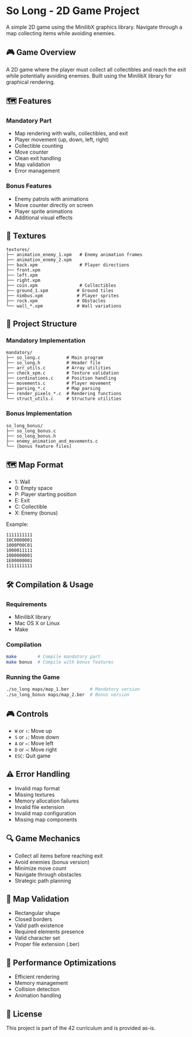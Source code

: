 # So Long - 2D Game Project

A simple 2D game using the MinilibX graphics library. Navigate through a map collecting items while avoiding enemies.

## 🎮 Game Overview

A 2D game where the player must collect all collectibles and reach the exit while potentially avoiding enemies. Built using the MinilibX library for graphical rendering.

## 🗺️ Features

### Mandatory Part
- Map rendering with walls, collectibles, and exit
- Player movement (up, down, left, right)
- Collectible counting
- Move counter
- Clean exit handling
- Map validation
- Error management

### Bonus Features
- Enemy patrols with animations
- Move counter directly on screen
- Player sprite animations
- Additional visual effects

## 🎨 Textures
```
textures/
├── animation_enemy_1.xpm   # Enemy animation frames
├── animation_enemy_2.xpm
├── back.xpm                # Player directions
├── front.xpm
├── left.xpm
├── right.xpm
├── coin.xpm                # Collectibles
├── ground_1.xpm           # Ground tiles
├── nimbus.xpm             # Player sprites
├── rock.xpm               # Obstacles
└── wall_*.xpm             # Wall variations
```

## 📁 Project Structure

### Mandatory Implementation
```
mandatory/
├── so_long.c          # Main program
├── so_long.h          # Header file
├── arr_utils.c        # Array utilities
├── check_xpm.c        # Texture validation
├── cordinations.c     # Position handling
├── movements.c        # Player movement
├── parsing_*.c        # Map parsing
├── render_pixels_*.c  # Rendering functions
└── struct_utils.c     # Structure utilities
```

### Bonus Implementation
```
so_long_bonus/
├── so_long_bonus.c
├── so_long_bonus.h
├── enemy_animation_and_movements.c
└── [bonus feature files]
```

## 🗺️ Map Format
- 1: Wall
- 0: Empty space
- P: Player starting position
- E: Exit
- C: Collectible
- X: Enemy (bonus)

Example:
```
1111111111
10C0000001
1000P00C01
1000011111
1000000001
1E00000001
1111111111
```

## 🛠️ Compilation & Usage

### Requirements
- MinilibX library
- Mac OS X or Linux
- Make

### Compilation
```bash
make        # Compile mandatory part
make bonus  # Compile with bonus features
```

### Running the Game
```bash
./so_long maps/map_1.ber        # Mandatory version
./so_long_bonus maps/map_2.ber  # Bonus version
```

## 🎮 Controls
- `W` or `↑`: Move up
- `S` or `↓`: Move down
- `A` or `←`: Move left
- `D` or `→`: Move right
- `ESC`: Quit game

## ⚠️ Error Handling
- Invalid map format
- Missing textures
- Memory allocation failures
- Invalid file extension
- Invalid map configuration
- Missing map components

## 🔍 Game Mechanics
- Collect all items before reaching exit
- Avoid enemies (bonus version)
- Minimize move count
- Navigate through obstacles
- Strategic path planning

## 🧪 Map Validation
- Rectangular shape
- Closed borders
- Valid path existence
- Required elements presence
- Valid character set
- Proper file extension (.ber)

## 🎯 Performance Optimizations
- Efficient rendering
- Memory management
- Collision detection
- Animation handling

## 📜 License

This project is part of the 42 curriculum and is provided as-is.
